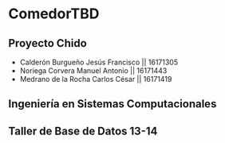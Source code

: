 # ComedorTBD
## Proyecto Chido 
- Calderón Burgueño Jesús Francisco || 16171305
- Noriega Corvera Manuel Antonio     || 16171443
- Medrano de la Rocha Carlos César  || 16171419
## Ingeniería en Sistemas Computacionales
## Taller de Base de Datos 13-14
